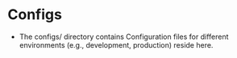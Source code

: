 # Configs
- The configs/ directory contains Configuration files for different environments (e.g., development, production) reside here.
